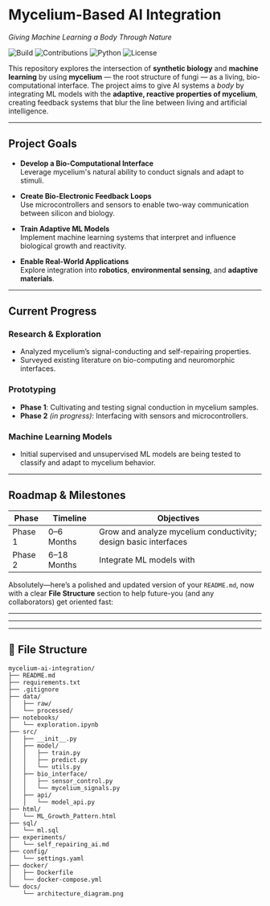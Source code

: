 #  Mycelium-Based AI Integration  
*Giving Machine Learning a Body Through Nature*

![Build](https://img.shields.io/badge/build-experimental-orange)
![Contributions](https://img.shields.io/badge/contributions-welcome-brightgreen)
![Python](https://img.shields.io/badge/python-3.10+-blue)
![License](https://img.shields.io/badge/license-MIT-lightgrey)

This repository explores the intersection of **synthetic biology** and **machine learning** by using **mycelium** — the root structure of fungi — as a living, bio-computational interface. The project aims to give AI systems a *body* by integrating ML models with the **adaptive, reactive properties of mycelium**, creating feedback systems that blur the line between living and artificial intelligence.

---

##  Project Goals

- **Develop a Bio-Computational Interface**  
  Leverage mycelium's natural ability to conduct signals and adapt to stimuli.

- **Create Bio-Electronic Feedback Loops**  
  Use microcontrollers and sensors to enable two-way communication between silicon and biology.

- **Train Adaptive ML Models**  
  Implement machine learning systems that interpret and influence biological growth and reactivity.

- **Enable Real-World Applications**  
  Explore integration into **robotics**, **environmental sensing**, and **adaptive materials**.

---

## Current Progress

###  Research & Exploration
- Analyzed mycelium’s signal-conducting and self-repairing properties.
- Surveyed existing literature on bio-computing and neuromorphic interfaces.

###  Prototyping
- **Phase 1**: Cultivating and testing signal conduction in mycelium samples.
- **Phase 2** *(in progress)*: Interfacing with sensors and microcontrollers.

###  Machine Learning Models
- Initial supervised and unsupervised ML models are being tested to classify and adapt to mycelium behavior.

---

##  Roadmap & Milestones

| Phase       | Timeline     | Objectives |
|-------------|--------------|------------|
| Phase 1     | 0–6 Months   | Grow and analyze mycelium conductivity; design basic interfaces |
| Phase 2     | 6–18 Months  | Integrate ML models with
Absolutely—here’s a polished and updated version of your `README.md`, now with a clear **File Structure** section to help future-you (and any collaborators) get oriented fast:

---



---



---

## 📁 File Structure

```
mycelium-ai-integration/
├── README.md
├── requirements.txt
├── .gitignore
├── data/
│   ├── raw/
│   └── processed/
├── notebooks/
│   └── exploration.ipynb
├── src/
│   ├── __init__.py
│   ├── model/
│   │   ├── train.py
│   │   ├── predict.py
│   │   └── utils.py
│   ├── bio_interface/
│   │   ├── sensor_control.py
│   │   └── mycelium_signals.py
│   ├── api/
│   │   └── model_api.py
├── html/
│   └── ML_Growth_Pattern.html
├── sql/
│   └── ml.sql
├── experiments/
│   └── self_repairing_ai.md
├── config/
│   └── settings.yaml
├── docker/
│   ├── Dockerfile
│   └── docker-compose.yml
└── docs/
    └── architecture_diagram.png
```
